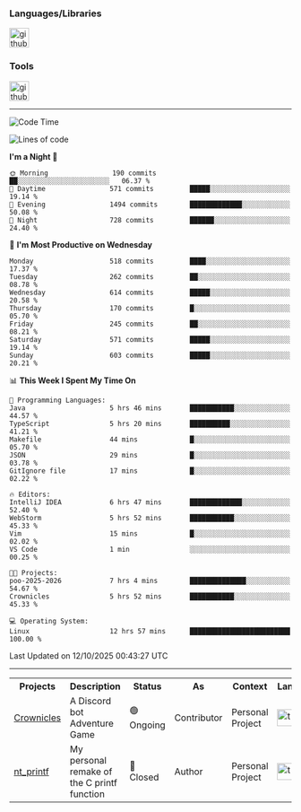<div>
    <h3>Languages/Libraries</h3>
    <img alt="github-chart" src="https://skillicons.dev/icons?i=c,py,js,ts,discordjs,html,css,md" height="35px">
</div>
<div>
    <h3>Tools</h3>
    <img alt="github-chart" src="https://skillicons.dev/icons?i=discord,git,github,gitlab,vim,vscode,webstorm,pycharm,ubuntu,pnpm,nodejs,docker" height="35px">
</div>

---
<!--START_SECTION:waka-->
![Code Time](http://img.shields.io/badge/Code%20Time-350%20hrs-blue)

![Lines of code](https://img.shields.io/badge/From%20Hello%20World%20I%27ve%20Written-149.9%20thousand%20lines%20of%20code-blue)

**I'm a Night 🦉** 

```text
🌞 Morning                190 commits         ██░░░░░░░░░░░░░░░░░░░░░░░   06.37 % 
🌆 Daytime                571 commits         █████░░░░░░░░░░░░░░░░░░░░   19.14 % 
🌃 Evening                1494 commits        █████████████░░░░░░░░░░░░   50.08 % 
🌙 Night                  728 commits         ██████░░░░░░░░░░░░░░░░░░░   24.40 % 
```
📅 **I'm Most Productive on Wednesday** 

```text
Monday                   518 commits         ████░░░░░░░░░░░░░░░░░░░░░   17.37 % 
Tuesday                  262 commits         ██░░░░░░░░░░░░░░░░░░░░░░░   08.78 % 
Wednesday                614 commits         █████░░░░░░░░░░░░░░░░░░░░   20.58 % 
Thursday                 170 commits         █░░░░░░░░░░░░░░░░░░░░░░░░   05.70 % 
Friday                   245 commits         ██░░░░░░░░░░░░░░░░░░░░░░░   08.21 % 
Saturday                 571 commits         █████░░░░░░░░░░░░░░░░░░░░   19.14 % 
Sunday                   603 commits         █████░░░░░░░░░░░░░░░░░░░░   20.21 % 
```


📊 **This Week I Spent My Time On** 

```text
💬 Programming Languages: 
Java                     5 hrs 46 mins       ███████████░░░░░░░░░░░░░░   44.57 % 
TypeScript               5 hrs 20 mins       ██████████░░░░░░░░░░░░░░░   41.21 % 
Makefile                 44 mins             █░░░░░░░░░░░░░░░░░░░░░░░░   05.70 % 
JSON                     29 mins             █░░░░░░░░░░░░░░░░░░░░░░░░   03.78 % 
GitIgnore file           17 mins             █░░░░░░░░░░░░░░░░░░░░░░░░   02.22 % 

🔥 Editors: 
IntelliJ IDEA            6 hrs 47 mins       █████████████░░░░░░░░░░░░   52.40 % 
WebStorm                 5 hrs 52 mins       ███████████░░░░░░░░░░░░░░   45.33 % 
Vim                      15 mins             █░░░░░░░░░░░░░░░░░░░░░░░░   02.02 % 
VS Code                  1 min               ░░░░░░░░░░░░░░░░░░░░░░░░░   00.25 % 

🐱‍💻 Projects: 
poo-2025-2026            7 hrs 4 mins        ██████████████░░░░░░░░░░░   54.67 % 
Crownicles               5 hrs 52 mins       ███████████░░░░░░░░░░░░░░   45.33 % 

💻 Operating System: 
Linux                    12 hrs 57 mins      █████████████████████████   100.00 % 
```


 Last Updated on 12/10/2025 00:43:27 UTC
<!--END_SECTION:waka-->

---
<table>
    <tr>
        <th>Projects</th>
        <th>Description</th>
        <th>Status</th>
        <th>As</th>
        <th>Context</th>
        <th>Language</th>
    </tr>
    <tr>
        <td>
            <a href="https://github.com/Crownicles/Crownicles">Crownicles</a>
        </td>
        <td>
            A Discord bot Adventure Game
        </td>
        <td>
            🟢 Ongoing
        </td>
        <td>
            Contributor
        </td>
        <td>
            Personal Project
        </td>
        <td>
            <img alt="ts icon" src="https://skillicons.dev/icons?i=ts" height="30px">
        </td>
    </tr>
        <td>
            <a href="https://github.com/Ntalcme/nt_printf">nt_printf</a>
        </td>
        <td>
             My personal remake of the C printf function 
        </td>
        <td>
            🔴 Closed
        </td>
        <td>
            Author
        </td>
        <td>
            Personal Project
        </td>
        <td>
            <img alt="ts icon" src="https://skillicons.dev/icons?i=c" height="30px">
        </td>
    </tr>
</table>
